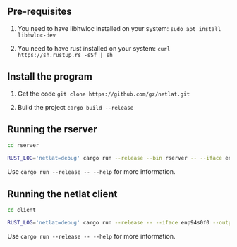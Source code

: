 ## Pre-requisites

1. You need to have libhwloc installed on your system: 
`sudo apt install libhwloc-dev`

2. You need to have rust installed on your system:
`curl https://sh.rustup.rs -sSf | sh`

## Install the program

1. Get the code
`git clone https://github.com/gz/netlat.git`

2. Build the project
`cargo build --release`

## Running the rserver

```bash
cd rserver

RUST_LOG='netlat=debug' cargo run --release --bin rserver -- --iface enp94s0f0 --output test --pin 2 --scheduler default --sockets 1 --threads 1 --timestamp hardware --transport udp single
```

Use `cargo run --release -- --help` for more information.

## Running the netlat client

```bash
cd client

RUST_LOG='netlat=debug' cargo run --release -- --iface enp94s0f0 --output test --pin 2 --scheduler default --timestamp hardware --transport udp 10000 192.168.100.117:3400
```

Use `cargo run --release -- --help` for more information.
